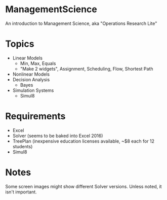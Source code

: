 # ManagementScience
An introduction to Management Science, aka "Operations Research Lite"

# Topics
- Linear Models
  - Min, Max, Equals
  - "Make 2 widgets", Assignment, Scheduling, Flow, Shortest Path
- Nonlinear Models
- Decision Analysis
  - Bayes
- Simulation Systems
  - Simul8
 
# Requirements
- Excel
- Solver (seems to be baked into Excel 2016)
- TreePlan (inexpensive education licenses available, ~$8 each for 12 students)
- Simul8

# Notes
Some screen images might show different Solver versions.  Unless noted, it isn't important.

